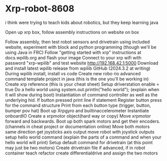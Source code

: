 # Xrp-robot-8608
i think were trying to teach kids about robotics, but they keep learning java


Open up xrp box, follow assembly instructions on website on box

Follow assembly, then test robot sensors and drivetrain using included website, experiment with block and python programming (though we'll be using Java in FRC) 
Follow "getting started with xrp" instructions at docs.wpilib.org and flash your image
Connect to your xrp wifi with password "xrp-wpilib" and test website http://192.168.42.1:5000
Download and install latest wpilib release from wpilib GitHub (2024.3.2 at writing) 
During wpilib install, install vs code 
Create new robo rio advanced command template project in java (this is the one you'll be working in)
Create xrp reference (this is your cheat sheet) 
Setup driverstation enable = true
Do a hello world using system.out.println("hello world"); (explain when it will show during boot)
Instantiation of command controller as well as the underlying hid.
If button pressed print line if statement
Register button press for the command structure 
Print from each button type (trigger, button, bumper pov hat) 
Boot up Xrpgyro and builtinaccelerometer
Instantiate onboardIO
Create a xrpmotor object(hard way or copy)
Move xrpmotor forward and backwards. 
Boot up both spark motors and get their encoders. (channels in cheat project or documentation online)
Move both motors same direction
get joysticks axis output
move robot with joystick outputs
setup hello world command (explain the parts of a command and when your hello world will print)
Setup default command for drivetrain (at this point may just be two motors)
Create drivetrain file if advanced, if in robot container teach refactor 
create differentialdrive and assign the two motors
